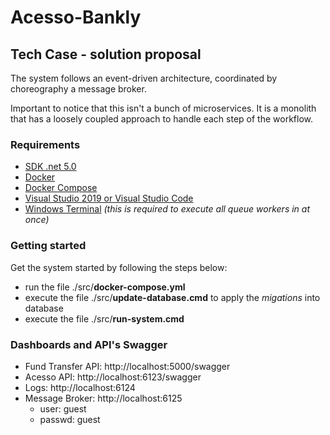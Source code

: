 # Acesso-Bankly
## Tech Case - solution proposal

The system follows an event-driven architecture, coordinated by choreography a message broker.

Important to notice that this isn't a bunch of microservices. It is a monolith that has a loosely coupled approach to handle each step of the workflow.

### Requirements
- [SDK .net 5.0](https://dotnet.microsoft.com/download/dotnet/5.0)
- [Docker](https://www.docker.com/products/docker-desktop)
- [Docker Compose](https://docs.docker.com/compose/install/)
- [Visual Studio 2019 or Visual Studio Code](https://visualstudio.microsoft.com/pt-br/downloads/)
- [Windows Terminal](https://www.microsoft.com/en-us/p/windows-terminal/9n0dx20hk701?activetab=pivot:overviewtab) _(this is required to execute all queue workers in at once)_

### Getting started
Get the system started by following the steps below:
- run the file ./src/**docker-compose.yml**
- execute the file ./src/**update-database.cmd** to apply the _migations_ into database
- execute the file ./src/**run-system.cmd**

### Dashboards and API's Swagger
- Fund Transfer API: http://localhost:5000/swagger
- Acesso API: http://localhost:6123/swagger
- Logs: http://localhost:6124
- Message Broker: http://localhost:6125
  - user: guest
  - passwd: guest
